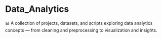 # Data_Analytics
📊 A collection of projects, datasets, and scripts exploring data analytics concepts — from cleaning and preprocessing to visualization and insights.
